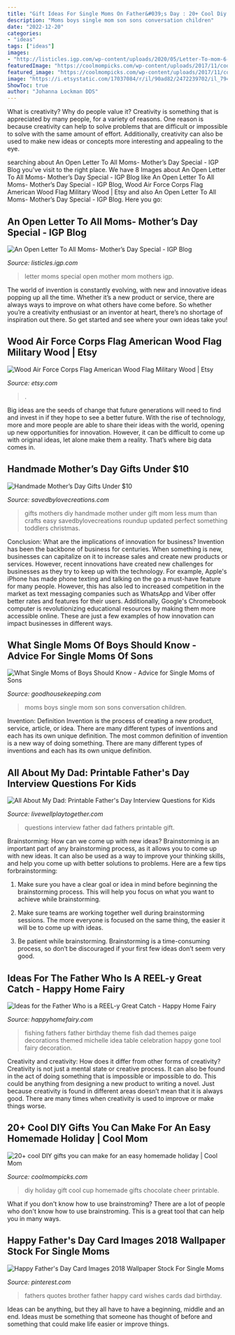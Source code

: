 ```yaml
---
title: "Gift Ideas For Single Moms On Father&#039;s Day : 20+ Cool Diy Gifts You Can Make For An Easy Homemade Holiday"
description: "Moms boys single mom son sons conversation children"
date: "2022-12-20"
categories:
- "ideas"
tags: ["ideas"]
images:
- "http://listicles.igp.com/wp-content/uploads/2020/05/Letter-To-mom-6-1.jpg"
featuredImage: "https://coolmompicks.com/wp-content/uploads/2017/11/cool-diy-holiday-gift-ideas-printable-cup-of-cheer-hot-chocolate-caravanshoppe.jpg"
featured_image: "https://coolmompicks.com/wp-content/uploads/2017/11/cool-diy-holiday-gift-ideas-printable-cup-of-cheer-hot-chocolate-caravanshoppe.jpg"
image: "https://i.etsystatic.com/17037084/r/il/90ad82/2472239702/il_794xN.2472239702_572f.jpg"
ShowToc: true
author: "Johanna Lockman DDS"
---
```



What is creativity? Why do people value it?
Creativity is something that is appreciated by many people, for a variety of reasons. One reason is because creativity can help to solve problems that are difficult or impossible to solve with the same amount of effort. Additionally, creativity can also be used to make new ideas or concepts more interesting and appealing to the eye.

	

		
searching about An Open Letter To All Moms- Mother’s Day Special - IGP Blog you've visit to the right place. We have 8 Images about An Open Letter To All Moms- Mother’s Day Special - IGP Blog like An Open Letter To All Moms- Mother’s Day Special - IGP Blog, Wood Air Force Corps Flag American Wood Flag Military Wood | Etsy and also An Open Letter To All Moms- Mother’s Day Special - IGP Blog. Here you go:
		
    
## An Open Letter To All Moms- Mother’s Day Special - IGP Blog

<img loading=lazy src="http://listicles.igp.com/wp-content/uploads/2020/05/Letter-To-mom-6-1.jpg" onerror="this.onerror=null;this.src='https://tse3.mm.bing.net/th?id=OIP.Pexw7tItZKnDfQe5vsRTHAHaJ5&amp;pid=15.1';" alt="An Open Letter To All Moms- Mother’s Day Special - IGP Blog">

_Source: listicles.igp.com_

>letter moms special open mother mom mothers igp. 

	

The world of invention is constantly evolving, with new and innovative ideas popping up all the time. Whether it’s a new product or service, there are always ways to improve on what others have come before. So whether you’re a creativity enthusiast or an inventor at heart, there’s no shortage of inspiration out there. So get started and see where your own ideas take you!

    
## Wood Air Force Corps Flag American Wood Flag Military Wood | Etsy

<img loading=lazy src="https://i.etsystatic.com/17037084/r/il/90ad82/2472239702/il_794xN.2472239702_572f.jpg" onerror="this.onerror=null;this.src='https://tse2.mm.bing.net/th?id=OIP.GPonixvKUlSBwciI-P26twHaFj&amp;pid=15.1';" alt="Wood Air Force Corps Flag American Wood Flag Military Wood | Etsy">

_Source: etsy.com_

>. 

	

Big ideas are the seeds of change that future generations will need to find and invest in if they hope to see a better future. With the rise of technology, more and more people are able to share their ideas with the world, opening up new opportunities for innovation. However, it can be difficult to come up with original ideas, let alone make them a reality. That’s where big data comes in.

    
## Handmade Mother’s Day Gifts Under $10

<img loading=lazy src="https://savedbylovecreations.com/wp-content/uploads/2012/04/MothersDayGiftsPin.png" onerror="this.onerror=null;this.src='https://tse2.mm.bing.net/th?id=OIP.sLxn_vSi44atdyoNhBNj9AHaJ4&amp;pid=15.1';" alt="Handmade Mother’s Day Gifts Under $10">

_Source: savedbylovecreations.com_

>gifts mothers diy handmade mother under gift mom less mum than crafts easy savedbylovecreations roundup updated perfect something toddlers christmas. 

	

Conclusion: What are the implications of innovation for business?
Invention has been the backbone of business for centuries. When something is new, businesses can capitalize on it to increase sales and create new products or services. However, recent innovations have created new challenges for businesses as they try to keep up with the technology. For example, Apple's iPhone has made phone texting and talking on the go a must-have feature for many people. However, this has also led to increased competition in the market as text messaging companies such as WhatsApp and Viber offer better rates and features for their users. Additionally, Google's Chromebook computer is revolutionizing educational resources by making them more accessible online. These are just a few examples of how innovation can impact businesses in different ways.

    
## What Single Moms Of Boys Should Know - Advice For Single Moms Of Sons

<img loading=lazy src="http://ghk.h-cdn.co/assets/16/04/1454002379-son-mom-conversation.jpg" onerror="this.onerror=null;this.src='https://tse3.mm.bing.net/th?id=OIP.8382AqcQJGRmm5PTiYKLYQHaE7&amp;pid=15.1';" alt="What Single Moms of Boys Should Know - Advice for Single Moms of Sons">

_Source: goodhousekeeping.com_

>moms boys single mom son sons conversation children. 

	

Invention: Definition
Invention is the process of creating a new product, service, article, or idea. There are many different types of inventions and each has its own unique definition. The most common definition of invention is a new way of doing something. There are many different types of inventions and each has its own unique definition.

    
## All About My Dad: Printable Father&#039;s Day Interview Questions For Kids

<img loading=lazy src="https://www.livewellplaytogether.com/wp-content/uploads/2020/06/Fathers-Day-Interview-Questions-for-Kids-1-683x1024.png" onerror="this.onerror=null;this.src='https://tse1.mm.bing.net/th?id=OIP._7xfJqnVdAQeqYn-OjGAOAHaLG&amp;pid=15.1';" alt="All About My Dad: Printable Father&#039;s Day Interview Questions for Kids">

_Source: livewellplaytogether.com_

>questions interview father dad fathers printable gift. 

	

Brainstorming: How can we come up with new ideas?
Brainstorming is an important part of any brainstorming process, as it allows you to come up with new ideas. It can also be used as a way to improve your thinking skills, and help you come up with better solutions to problems. Here are a few tips forbrainstorming:
1. Make sure you have a clear goal or idea in mind before beginning the brainstorming process. This will help you focus on what you want to achieve while brainstorming.

2. Make sure teams are working together well during brainstorming sessions. The more everyone is focused on the same thing, the easier it will be to come up with ideas.

3. Be patient while brainstorming. Brainstorming is a time-consuming process, so don’t be discouraged if your first few ideas don’t seem very good.

    
## Ideas For The Father Who Is A REEL-y Great Catch - Happy Home Fairy

<img loading=lazy src="https://happyhomefairy.com/wp-content/uploads/2012/06/fishing-party1.jpg" onerror="this.onerror=null;this.src='https://tse2.mm.bing.net/th?id=OIP.iFRMRMDmGqkzi4FUcoEgMgHaLI&amp;pid=15.1';" alt="Ideas for the Father Who is a REEL-y Great Catch - Happy Home Fairy">

_Source: happyhomefairy.com_

>fishing fathers father birthday theme fish dad themes paige decorations themed michelle idea table celebration happy gone tool fairy decoration. 

	

Creativity and creativity: How does it differ from other forms of creativity?
Creativity is not just a mental state or creative process. It can also be found in the act of doing something that is impossible or impossible to do. This could be anything from designing a new product to writing a novel. Just because creativity is found in different areas doesn’t mean that it is always good. There are many times when creativity is used to improve or make things worse.

    
## 20+ Cool DIY Gifts You Can Make For An Easy Homemade Holiday | Cool Mom

<img loading=lazy src="https://coolmompicks.com/wp-content/uploads/2017/11/cool-diy-holiday-gift-ideas-printable-cup-of-cheer-hot-chocolate-caravanshoppe.jpg" onerror="this.onerror=null;this.src='https://tse1.mm.bing.net/th?id=OIP.bDPzBXK6LS0CgRHNT50q4QHaE8&amp;pid=15.1';" alt="20+ cool DIY gifts you can make for an easy homemade holiday | Cool Mom">

_Source: coolmompicks.com_

>diy holiday gift cool cup homemade gifts chocolate cheer printable. 

	

What if you don't know how to use brainstroming?
There are a lot of people who don't know how to use brainstroming. This is a great tool that can help you in many ways.

    
## Happy Father&#039;s Day Card Images 2018 Wallpaper Stock For Single Moms

<img loading=lazy src="https://i.pinimg.com/736x/c6/c8/be/c6c8bebe7f11304130b7d555d6b20a72.jpg" onerror="this.onerror=null;this.src='https://tse2.mm.bing.net/th?id=OIP.k23dodQHNRSZW128QPFUCQHaKz&amp;pid=15.1';" alt="Happy Father&#039;s Day Card Images 2018 Wallpaper Stock For Single Moms">

_Source: pinterest.com_

>fathers quotes brother father happy card wishes cards dad birthday. 

	

Ideas can be anything, but they all have to have a beginning, middle and an end. Ideas must be something that someone has thought of before and something that could make life easier or improve things.

